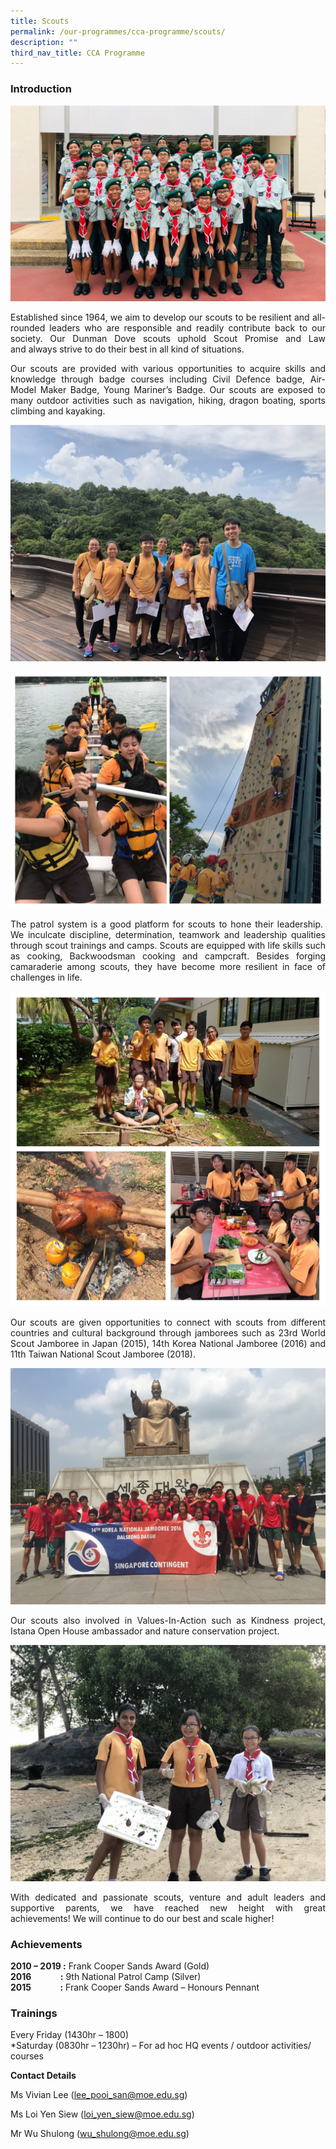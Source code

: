 ```yaml
---
title: Scouts
permalink: /our-programmes/cca-programme/scouts/
description: ""
third_nav_title: CCA Programme
---
```

### Introduction
![](/images/CCA%20Photos/Scouts/File1.jpg)

<p style="text-align: justify;">Established since 1964, we aim to develop our scouts to be resilient and all-rounded leaders who are responsible and readily contribute back to our society. Our Dunman Dove scouts uphold Scout Promise and Law and always strive to do their best in all kind of situations.</p>

<p style="text-align: justify;">Our scouts are provided with various opportunities to acquire skills and knowledge through badge courses including Civil Defence badge, Air-Model Maker Badge, Young Mariner’s Badge. Our scouts are exposed to many outdoor activities such as navigation, hiking, dragon boating, sports climbing and kayaking.</p>

![](/images/CCA%20Photos/Scouts/File2.jpg)

![](/images/CCA%20Photos/Scouts/File3.jpg)

<p style="text-align: justify;">The patrol system is a good platform for scouts to hone their leadership.  We inculcate discipline, determination, teamwork and leadership qualities through scout trainings and camps. Scouts are equipped with life skills such as cooking, Backwoodsman cooking and campcraft. Besides forging camaraderie among scouts, they have become more resilient in face of challenges in life.</p>

![](/images/CCA%20Photos/Scouts/File4.jpg)

<p style="text-align: justify;">Our scouts are given opportunities to connect with scouts from different countries and cultural background through jamborees such as 23rd World Scout Jamboree in Japan (2015), 14th Korea National Jamboree (2016) and 11th Taiwan National Scout Jamboree (2018).</p>

![](/images/CCA%20Photos/Scouts/File5.jpg)

<p style="text-align: justify;">Our scouts also involved in Values-In-Action such as Kindness project, Istana Open House ambassador and nature conservation project.</p>

![](/images/CCA%20Photos/Scouts/File6.jpg)

<p style="text-align: justify;">With dedicated and passionate scouts, venture and adult leaders and supportive parents, we have reached new height with great achievements! We will continue to do our best and scale higher!</p>

### Achievements

**2010 – 2019 :** Frank Cooper Sands Award (Gold)  
**2016              :** 9th National Patrol Camp (Silver)  
**2015              :** Frank Cooper Sands Award – Honours Pennant


### Trainings

Every Friday (1430hr – 1800)   
\*Saturday (0830hr – 1230hr) – For ad hoc HQ events / outdoor activities/ courses

  
**Contact Details**  
  
Ms Vivian Lee ([lee\_pooi\_san@moe.edu.sg](mailto:lee_pooi_san@moe.edu.sg))  
  
Ms Loi Yen Siew ([loi\_yen\_siew@moe.edu.sg](mailto:loi_yen_siew@moe.edu.sg))  
  
Mr Wu Shulong ([wu\_shulong@moe.edu.sg](mailto:wu_shulong@moe.edu.sg))